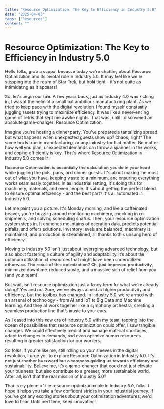 ```yaml
---
title: "Resource Optimization: The Key to Efficiency in Industry 5.0"
date: "2025-04-03"
tags: ["Resources"]
content: ""
---
```


# Resource Optimization: The Key to Efficiency in Industry 5.0

Hello folks, grab a cuppa, because today we're chatting about Resource Optimization and its pivotal role in Industry 5.0. It may feel like we're stepping into the realm of Star Trek, but hold tight - it's not quite as intimidating as it appears!

So, let's begin our tale. A few years back, just as Industry 4.0 was kicking in, I was at the helm of a small but ambitious manufacturing plant. As we tried to keep pace with the digital revolution, I found myself constantly juggling assets trying to maximize efficiency. It was like a never-ending game of Tetris that kept me awake nights. That was, until I discovered an absolute game-changer: Resource Optimization.

Imagine you're hosting a dinner party. You've prepared a tantalizing spread but what happens when unexpected guests show up? Chaos, right? The same holds true in manufacturing, or any industry for that matter. No matter how well you plan, unexpected demands can throw a spanner in the works, and coping efficiently is key. That's where Resource Optimization in Industry 5.0 comes in. 

Resource Optimization is essentially the calculation you do in your head while juggling the pots, pans, and dinner guests. It's about making the most out of what you have, keeping waste to a minimum, and ensuring everything works seamlessly together. In an industrial setting, it's doing this for machinery, materials, and even people. It's about getting the perfect blend to ensure optimal efficiency - and the best part? It's all automated in Industry 5.0.

Let me paint you a picture. It's Monday morning, and like a caffeinated beaver, you're buzzing around monitoring machinery, checking in on shipments, and solving scheduling snafus. Then, your resource optimization system steps in. It crunches mountains of operation data, predicts potential pitfalls, and offers solutions. Inventory levels are balanced, machinery is maintained, and production is streamlined, all thanks to this unsung hero of efficiency.

Moving to Industry 5.0 isn't just about leveraging advanced technology, but also about fostering a culture of agility and adaptability. It’s about the optimum utilization of resources that might have been underutilized otherwise. The result of this optimization? Oh, just improved productivity, minimized downtime, reduced waste, and a massive sigh of relief from you (and your team).

But wait, isn’t resource optimization just a fancy term for what we’re already doing? Yes and no. Sure, we've always aimed at higher productivity and efficiency, but the toolbox has changed. In Industry 5.0, we're armed with an arsenal of technology - from AI and IoT to Big Data and Machine learning. And they all work together like a symphony orchestra, creating a seamless production line that’s music to your ears.

As I eased into this new era of industry 5.0 with my team, tapping into the ocean of possibilities that resource optimization could offer, I saw tangible changes. We could effectively predict and manage material shortages, adapt to changes in demands, and even optimize human resources, resulting in greater satisfaction for our workers.

So folks, if you're like me, still rolling up your sleeves in the digital revolution, I urge you to explore Resource Optimization in Industry 5.0. It’s not just another buzzword but a compass guiding us towards efficiency and sustainability. Believe me, it’s a game-changer that could not just elevate your business, but also contribute to a greener, more sustainable world. After all, isn’t that the real mission of Industry 5.0? 

That is my piece of the resource optimization pie in industry 5.0, folks. I hope it helps you take a few confident strides in your industrial journey. If you've got any exciting stories about your optimization adventures, we'd love to hear. Until next time, keep innovating!
